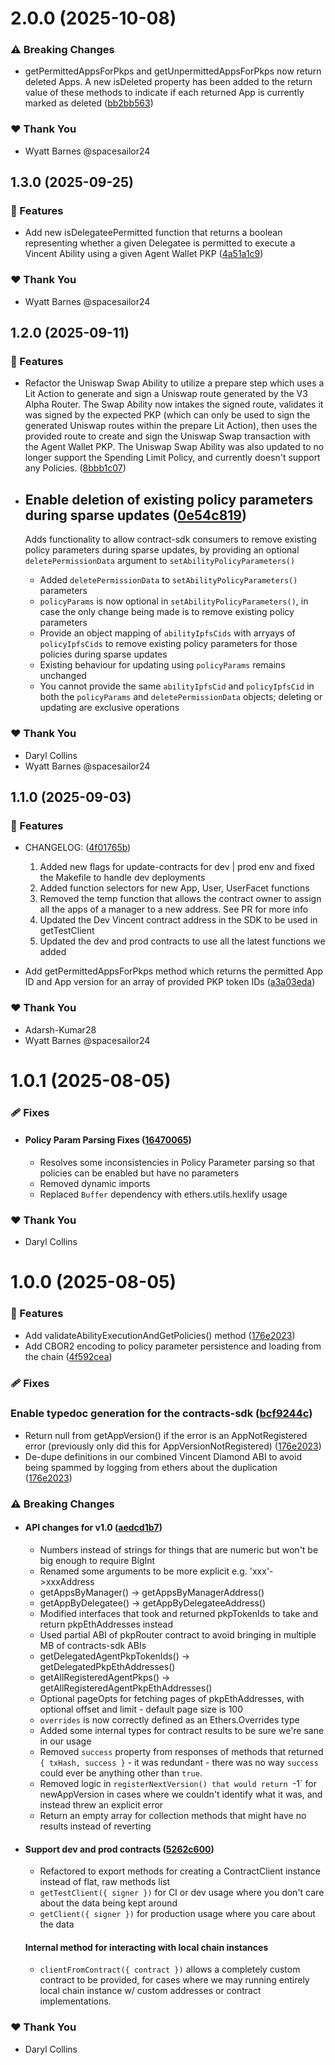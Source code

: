 # 2.0.0 (2025-10-08)

### ⚠️ Breaking Changes

- getPermittedAppsForPkps and getUnpermittedAppsForPkps now return deleted Apps. A new isDeleted property has been added to the return value of these methods to indicate if each returned App is currently marked as deleted ([bb2bb563](https://github.com/LIT-Protocol/Vincent/commit/bb2bb563))

### ❤️ Thank You

- Wyatt Barnes @spacesailor24

## 1.3.0 (2025-09-25)

### 🚀 Features

- Add new isDelegateePermitted function that returns a boolean representing whether a given Delegatee is permitted to execute a Vincent Ability using a given Agent Wallet PKP ([4a51a1c9](https://github.com/LIT-Protocol/Vincent/commit/4a51a1c9))

### ❤️ Thank You

- Wyatt Barnes @spacesailor24

## 1.2.0 (2025-09-11)

### 🚀 Features

- Refactor the Uniswap Swap Ability to utilize a prepare step which uses a Lit Action to generate and sign a Uniswap route generated by the V3 Alpha Router. The Swap Ability now intakes the signed route, validates it was signed by the expected PKP (which can only be used to sign the generated Uniswap routes within the prepare Lit Action), then uses the provided route to create and sign the Uniswap Swap transaction with the Agent Wallet PKP. The Uniswap Swap Ability was also updated to no longer support the Spending Limit Policy, and currently doesn't support any Policies. ([8bbb1c07](https://github.com/LIT-Protocol/Vincent/commit/8bbb1c07))
- ## Enable deletion of existing policy parameters during sparse updates ([0e54c819](https://github.com/LIT-Protocol/Vincent/commit/0e54c819))

  Adds functionality to allow contract-sdk consumers to remove existing policy parameters during sparse updates, by providing an optional `deletePermissionData` argument to `setAbilityPolicyParameters()`
  - Added `deletePermissionData` to `setAbilityPolicyParameters()` parameters
  - `policyParams` is now optional in `setAbilityPolicyParameters()`, in case the only change being made is to remove existing policy parameters
  - Provide an object mapping of `abilityIpfsCids` with arryays of `policyIpfsCids` to remove existing policy parameters for those policies during sparse updates
  - Existing behaviour for updating using `policyParams` remains unchanged
  - You cannot provide the same `abilityIpfsCid` and `policyIpfsCid` in both the `policyParams` and `deletePermissionData` objects; deleting or updating are exclusive operations

### ❤️ Thank You

- Daryl Collins
- Wyatt Barnes @spacesailor24

## 1.1.0 (2025-09-03)

### 🚀 Features

- CHANGELOG: ([4f01765b](https://github.com/LIT-Protocol/Vincent/commit/4f01765b))
  1. Added new flags for update-contracts for dev | prod env and fixed the Makefile to handle dev deployments
  2. Added function selectors for new App, User, UserFacet functions
  3. Removed the temp function that allows the contract owner to assign all the apps of a manager to a new address. See PR for more info
  4. Updated the Dev Vincent contract address in the SDK to be used in getTestClient
  5. Updated the dev and prod contracts to use all the latest functions we added

- Add getPermittedAppsForPkps method which returns the permitted App ID and App version for an array of provided PKP token IDs ([a3a03eda](https://github.com/LIT-Protocol/Vincent/commit/a3a03eda))

### ❤️ Thank You

- Adarsh-Kumar28
- Wyatt Barnes @spacesailor24

# 1.0.1 (2025-08-05)

### 🩹 Fixes

- #### Policy Param Parsing Fixes ([16470065](https://github.com/LIT-Protocol/Vincent/commit/16470065))
  - Resolves some inconsistencies in Policy Parameter parsing so that policies can be enabled but have no parameters
  - Removed dynamic imports
  - Replaced `Buffer` dependency with ethers.utils.hexlify usage

### ❤️ Thank You

- Daryl Collins

# 1.0.0 (2025-08-05)

### 🚀 Features

- Add validateAbilityExecutionAndGetPolicies() method ([176e2023](https://github.com/LIT-Protocol/Vincent/commit/176e2023))
- Add CBOR2 encoding to policy parameter persistence and loading from the chain ([4f592cea](https://github.com/LIT-Protocol/Vincent/commit/4f592cea))

### 🩹 Fixes

### Enable typedoc generation for the contracts-sdk ([bcf9244c](https://github.com/LIT-Protocol/Vincent/commit/bcf9244c))

- Return null from getAppVersion() if the error is an AppNotRegistered error (previously only did this for AppVersionNotRegistered) ([176e2023](https://github.com/LIT-Protocol/Vincent/commit/176e2023))
- De-dupe definitions in our combined Vincent Diamond ABI to avoid being spammed by logging from ethers about the duplication ([176e2023](https://github.com/LIT-Protocol/Vincent/commit/176e2023))

### ⚠️ Breaking Changes

- #### API changes for v1.0 ([aedcd1b7](https://github.com/LIT-Protocol/Vincent/commit/aedcd1b7))
  - Numbers instead of strings for things that are numeric but won't be big enough to require BigInt
  - Renamed some arguments to be more explicit e.g. 'xxx'->xxxAddress
  - getAppsByManager() -> getAppsByManagerAddress()
  - getAppByDelegatee() -> getAppByDelegateeAddress()
  - Modified interfaces that took and returned pkpTokenIds to take and return pkpEthAddresses instead
  - Used partial ABI of pkpRouter contract to avoid bringing in multiple MB of contracts-sdk ABIs
  - getDelegatedAgentPkpTokenIds() -> getDelegatedPkpEthAddresses()
  - getAllRegisteredAgentPkps() -> getAllRegisteredAgentPkpEthAddresses()
  - Optional pageOpts for fetching pages of pkpEthAddresses, with optional offset and limit - default page size is 100
  - `overrides` is now correctly defined as an Ethers.Overrides type
  - Added some internal types for contract results to be sure we're sane in our usage
  - Removed `success` property from responses of methods that returned `{ txHash, success }` - it was redundant - there was no way `success` could ever be anything other than `true`.
  - Removed logic in `registerNextVersion() that would return `-1` for newAppVersion in cases where we couldn't identify what it was, and instead threw an explicit error
  - Return an empty array for collection methods that might have no results instead of reverting

- #### Support dev and prod contracts ([5262c600](https://github.com/LIT-Protocol/Vincent/commit/5262c600))
  - Refactored to export methods for creating a ContractClient instance instead of flat, raw methods list
  - `getTestClient({ signer })` for CI or dev usage where you don't care about the data being kept around
  - `getClient({ signer })` for production usage where you care about the data

  #### Internal method for interacting with local chain instances
  - `clientFromContract({ contract })` allows a completely custom contract to be provided, for cases where we may running entirely local chain instance w/ custom addresses or contract implementations.

### ❤️ Thank You

- Daryl Collins
